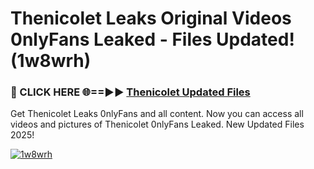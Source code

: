 # Thenicolet Leaks Original Videos 0nlyFans Leaked - Files Updated! (1w8wrh)

<h3>🔴 CLICK HERE 🌐==►► <a href="https://mediafile.pages.dev?q=Thenicolet&ref=D4RT" rel="nofollow">Thenicolet Updated Files</a></h3>

Get Thenicolet Leaks 0nlyFans and all content. Now you can access all videos and pictures of Thenicolet 0nlyFans Leaked. New Updated Files 2025!

[![1w8wrh](https://github.com/user-attachments/assets/8c521d6e-e6e3-4a75-9320-d58ab9d79d5b)](https://mediafile.pages.dev?q=Thenicolet&ref=D4RT)